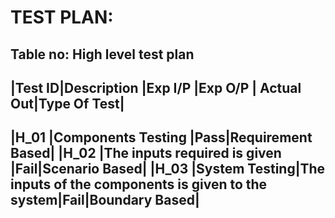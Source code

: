 # TEST PLAN:
## Table no: High level test plan
|Test ID|Description                                                      |Exp I/P  |Exp O/P    |	Actual Out|Type Of Test|
---------------------------------------------------------------------------------------------------------------------------
|H_01   |Components Testing                                                |Pass|Requirement Based|
|H_02   |The inputs required is given                                      |Fail|Scenario Based|
|H_03   |System Testing|The inputs of the components is given to the system|Fail|Boundary Based|
-----------------------------------------------------------------------------------------------------------------------------

